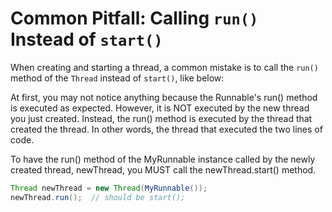 # Common Pitfall: Calling `run()` Instead of `start()`
When creating and starting a thread, a common mistake is to call the `run()` method of the `Thread` instead of `start()`, like below:

At first, you may not notice anything because the Runnable's run() method is executed as expected. However, it is NOT executed by the new thread you just created. Instead, the run() method is executed by the thread that created the thread. In other words, the thread that executed the two lines of code.

To have the run() method of the MyRunnable instance called by the newly created thread, newThread, you MUST call the newThread.start() method.



```java
Thread newThread = new Thread(MyRunnable());
newThread.run();  // should be start();
